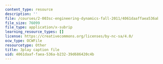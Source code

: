 ```yaml
---
content_type: resource
description: ''
file: /courses/2-003sc-engineering-dynamics-fall-2011/4061daaffaea536ab23239d686420c4b_wzEqF_UQkks.vtt
file_size: 76099
file_type: application/x-subrip
learning_resource_types: []
license: https://creativecommons.org/licenses/by-nc-sa/4.0/
ocw_type: OCWFile
resourcetype: Other
title: 3play caption file
uid: 4061daaf-faea-536a-b232-39d686420c4b
---
```

